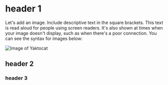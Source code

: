 # header 1

Let's add an image. Include descriptive text in the square brackets. This text is read aloud for people using screen readers. It's also shown at times when your image doesn't display, such as when there's a poor connection. You can see the syntax for images below:

![Image of Yaktocat](https://octodex.github.com/images/yaktocat.png)

## header 2

### header 3
